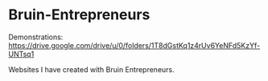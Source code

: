 # Bruin-Entrepreneurs
Demonstrations: https://drive.google.com/drive/u/0/folders/1T8dGstKq1z4rUv6YeNFd5KzYf-UNTsq1   
  
Websites I have created with Bruin Entrepreneurs.  
